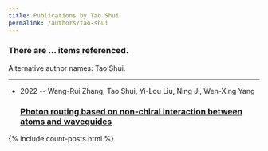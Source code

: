 ```yaml
---
title: Publications by Tao Shui
permalink: /authors/tao-shui
---
```


<h3 id="number-posts">There are ... items referenced.</h3>
<p id='info-authors'>Alternative author names: Tao Shui.</p>
<hr />
<ul class="post-list">
<li><span class='post-meta'>2022 -- Wang-Rui Zhang, Tao Shui, Yi-Lou Liu, Ning Ji, Wen-Xing Yang</span><h3><a class='post-link' href="{{ site.baseurl }}/photon-routing-based-on-non-chiral-interaction-between-atoms-and-waveguides">Photon routing based on non-chiral interaction between atoms and waveguides</a></h3></li>

</ul>
{% include count-posts.html %}

